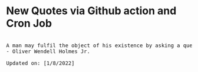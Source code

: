 # New Quotes via Github action and Cron Job

<pre>
<!-- #quote -->
A man may fulfil the object of his existence by asking a question he cannot answer and attempting a task he cannot achieve.
- Oliver Wendell Holmes Jr.

Updated on: [1/8/2022]
<!-- #quoteEnd -->
</pre>
